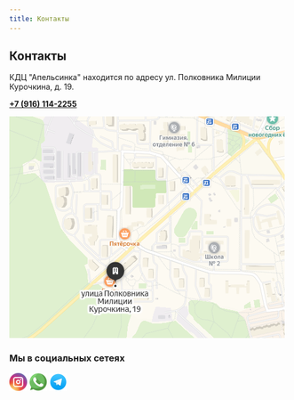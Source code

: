 ```yaml
---
title: Контакты
---
```


## Контакты

КДЦ "Апельсинка" находится по адресу ул. Полковника Милиции Курочкина, д. 19.

**[+7 (916) 114-2255](tel://+79161142255)**

![Карта](images/transfer.png "Карта")

### Мы в социальных сетеях

[![Instagram](images/instagram.png "Instagram")](http://instagram.com/troitsk.yoga/)
[![WhatsApp](images/whatsapp.png "WhatsApp")](https://api.whatsapp.com/send?phone=79161142255)
[![Telegram](images/telegram.png "Telegram")](https://t.me/troitsk_yoga)
